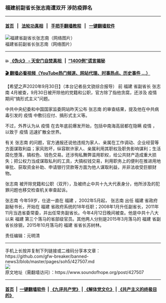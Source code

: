 ### 福建前副省长张志南遭双开 涉防疫罪名
------------------------

#### [首页](https://github.com/gfw-breaker/banned-news3/blob/master/README.md) &nbsp;&nbsp;|&nbsp;&nbsp; [法轮功真相](https://github.com/begood0513/basic/blob/master/README.md)  &nbsp;&nbsp;|&nbsp;&nbsp; [手把手翻墙教程](https://github.com/gfw-breaker/guides/wiki)  &nbsp;&nbsp;|&nbsp;&nbsp; [一键翻墙软件](https://github.com/gfw-breaker/nogfw/blob/master/README.md)  



<div><img alt="福建省副省长张志南（网络图片）" src="https://img.soundofhope.org/2020-04/9c95af480fab458b990f9589d55c9ec7-1586696245053.jpg"/>
<br/><figcaption class="caption">
 福建省前副省长张志南（网络图片）
</figcaption></div><hr/>

#### 💥 [《伪火》 - 天安门自焚真相 ](http://158.247.195.190:10000/videos/blog/weihuo.html)&nbsp; |&nbsp; [“1400例”谎言揭秘  ](http://158.247.195.190:10000/videos/blog/jiexi1400.html)

#### [ 🎬  翻墙必看视频（YouTube热门频道、网站代理、时事热点、历史事件 ...）](https://github.com/gfw-breaker/links/blob/master/banned.md)

<div><div class="Content__Wrapper sc-1bvya0-0 grZQxZ">
 <p class="meta-top">
  <span class="meta">
   【希望之声2020年9月30日】（本台记者岳文骁综合报导）
  </span>
  前
  <ok href="/term/11026">
   福建
  </ok>
  省副省长
  <ok href="/term/264031">
   张志南
  </ok>
  4月被查，9月30日被开除他的党籍和公职，官方除了指他贪腐，还涉及
  <ok href="/term/16057">
   疫情
  </ok>
  期间“搞形式主义”问题。
 </p>
 <p>
  中共中央纪委和中国国家监委网站昨天公布
  <ok href="/term/264031">
   张志南
  </ok>
  的审查结果，提及他在中共病毒引发的
  <ok href="/term/16057">
   疫情
  </ok>
  中敷衍应付、搞形式主义等。
 </p>
 <div class="AD_Embed__Wrap-sc-1xslmin-0 igMuqX module desktop">
  <div>
  </div>
 </div>
 <p>
  不过，外界认为从
  <ok href="/term/16057">
   疫情
  </ok>
  在去年底前爆发开始，包括中南海高层都在隐瞒
  <ok href="/term/16057">
   疫情
  </ok>
  ，以致于
  <ok href="/term/16057">
   疫情
  </ok>
  迅速扩散全世界。
 </p>
 <p>
  有关
  <ok href="/term/264031">
   张志南
  </ok>
  的问题，官方通报还说他违规为家人、亲属在工作调动、企业经营等方面谋取利益；家风败坏，纵容默许家人、亲属利用其职权及职务影响谋利；生活腐化堕落，搞权色、钱色交易。还涉徇私舞弊滥用职权，给公共财产造成重大损失；把公权力当成谋取私利的工具，大搞权钱交易，利用职务上的便利在推进用地审批、获取资金补助、申请银行贷款等方面为他人谋取利益，并非法收受巨额财物。
 </p>
 <p>
  <ok href="/term/264031">
   张志南
  </ok>
  被开除党籍和公职（双开），及被终止中共十九大代表身分，他所涉及的犯罪问题也移交检查机关审查起诉。
 </p>
 <p>
  <ok href="/term/264031">
   张志南
  </ok>
  今年59岁，仕途一直在
  <ok href="/term/11026">
   福建
  </ok>
  ，2002年5月起，
  <ok href="/term/264031">
   张志南
  </ok>
  出任
  <ok href="/term/11026">
   福建
  </ok>
  省政府副秘书长，开始在
  <ok href="/term/11026">
   福建
  </ok>
  省政府系统的18年任职；2008年1月升任副省长，2011年11月当选省委常委，并出任常务副省长。今年4月12日晚间被查。他是中共十八大以来
  <ok href="/term/11026">
   福建
  </ok>
  第三个落马的省部级官员。其他两人分别是2015年3月落马的
  <ok href="/term/11026">
   福建
  </ok>
  省副省长徐钢，2015年10月落马的
  <ok href="/term/11026">
   福建
  </ok>
  省省长苏树林。
 </p>
 <p class="meta-btm">
  责任编辑：元明清
 </p>
</div>
</div>
<hr/>
手机上长按并复制下列链接或二维码分享本文章：<br/>
https://github.com/gfw-breaker/banned-news3/blob/master/pages/soh5/427507.md <br/>
<a href='https://github.com/gfw-breaker/banned-news3/blob/master/pages/soh5/427507.md'><img src='https://github.com/gfw-breaker/banned-news3/blob/master/pages/soh5/427507.md.png'/></a> <br/>
原文地址（需翻墙访问）：https://www.soundofhope.org/post/427507


------------------------
#### [首页](https://github.com/gfw-breaker/banned-news3/blob/master/README.md) &nbsp;|&nbsp; [一键翻墙软件](https://github.com/gfw-breaker/nogfw/blob/master/README.md) &nbsp;| [《九评共产党》](https://github.com/gfw-breaker/9ping.md/blob/master/README.md#九评之一评共产党是什么) | [《解体党文化》](https://github.com/gfw-breaker/jtdwh.md/blob/master/README.md) | [《共产主义的终极目的》](https://github.com/gfw-breaker/gczydzjmd.md/blob/master/README.md)


<img src='http://gfw-breaker.win/banned-news3/pages/soh5/427507.md' width='0px' height='0px'/>